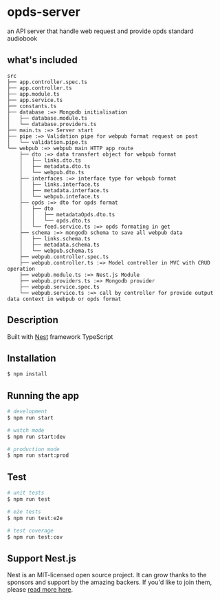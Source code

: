 
# opds-server

an API server that handle web request and provide opds standard audiobook

## what's included

```
src
├── app.controller.spec.ts
├── app.controller.ts
├── app.module.ts
├── app.service.ts
├── constants.ts
├── database :=> Mongodb initialisation
│   ├── database.module.ts
│   └── database.providers.ts
├── main.ts :=> Server start
├── pipe :=> Validation pipe for webpub format request on post
│   └── validation.pipe.ts
└── webpub :=> webpub main HTTP app route
    ├── dto :=> data transfert object for webpub format
    │   ├── links.dto.ts
    │   ├── metadata.dto.ts
    │   └── webpub.dto.ts
    ├── interfaces :=> interface type for webpub format
    │   ├── links.interface.ts
    │   ├── metadata.interface.ts
    │   └── webpub.inteface.ts
    ├── opds :=> dto for opds format
    │   ├── dto
    │   │   ├── metadataOpds.dto.ts
    │   │   └── opds.dto.ts
    │   └── feed.service.ts :=> opds formating in get
    ├── schema :=> mongodb schema to save all webpub data
    │   ├── links.schema.ts
    │   ├── metadata.schema.ts
    │   └── webpub.schema.ts
    ├── webpub.controller.spec.ts
    ├── webpub.controller.ts :=> Model controller in MVC with CRUD operation
    ├── webpub.module.ts :=> Nest.js Module
    ├── webpub.providers.ts :=> Mongodb provider
    ├── webpub.service.spec.ts
    └── webpub.service.ts :=> call by controller for provide output data context in webpub or opds format
```

## Description

Built with [Nest](https://github.com/nestjs/nest) framework TypeScript

## Installation

```bash
$ npm install
```

## Running the app

```bash
# development
$ npm run start

# watch mode
$ npm run start:dev

# production mode
$ npm run start:prod
```

## Test

```bash
# unit tests
$ npm run test

# e2e tests
$ npm run test:e2e

# test coverage
$ npm run test:cov
```

## Support Nest.js

Nest is an MIT-licensed open source project. It can grow thanks to the sponsors and support by the amazing backers. If you'd like to join them, please [read more here](https://docs.nestjs.com/support).

